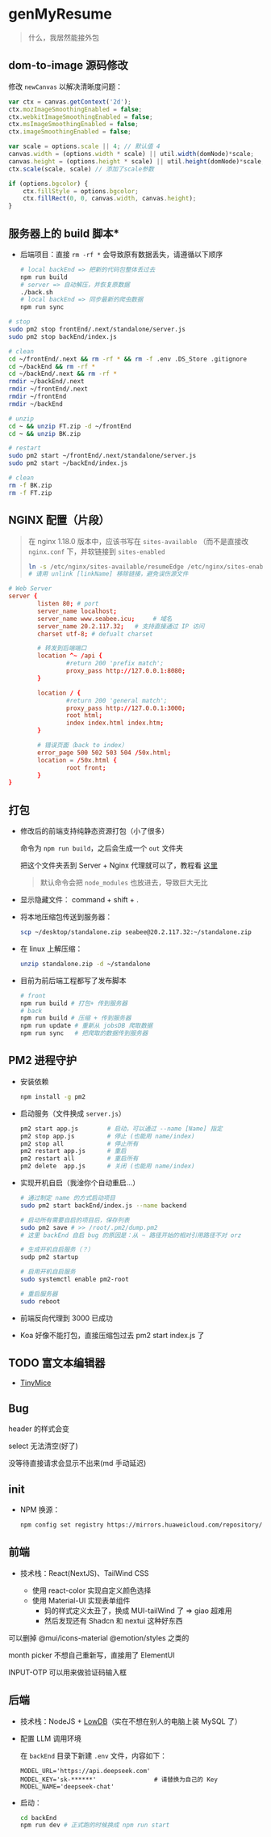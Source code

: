 # genMyResume
> 什么，我居然能接外包

## dom-to-image 源码修改

修改 `newCanvas` 以解决清晰度问题：

```js
var ctx = canvas.getContext('2d');
ctx.mozImageSmoothingEnabled = false;
ctx.webkitImageSmoothingEnabled = false;
ctx.msImageSmoothingEnabled = false;
ctx.imageSmoothingEnabled = false;

var scale = options.scale || 4; // 默认值 4
canvas.width = (options.width * scale) || util.width(domNode)*scale;
canvas.height = (options.height * scale) || util.height(domNode)*scale;
ctx.scale(scale, scale) // 添加了scale参数

if (options.bgcolor) {
    ctx.fillStyle = options.bgcolor;
    ctx.fillRect(0, 0, canvas.width, canvas.height);
}
```

## 服务器上的 build 脚本*
- 后端项目：直接 `rm -rf *` 会导致原有数据丢失，请遵循以下顺序

    ```bash
    # local backEnd => 把新的代码包整体丢过去
    npm run build
    # server => 自动解压，并恢复原数据
    ./back.sh
    # local backEnd => 同步最新的爬虫数据
    npm run sync 
    ```

```bash
# stop
sudo pm2 stop frontEnd/.next/standalone/server.js
sudo pm2 stop backEnd/index.js

# clean
cd ~/frontEnd/.next && rm -rf * && rm -f .env .DS_Store .gitignore
cd ~/backEnd && rm -rf *
cd ~/backEnd/.next && rm -rf *
rmdir ~/backEnd/.next
rmdir ~/frontEnd/.next
rmdir ~/frontEnd
rmdir ~/backEnd

# unzip
cd ~ && unzip FT.zip -d ~/frontEnd
cd ~ && unzip BK.zip

# restart
sudo pm2 start ~/frontEnd/.next/standalone/server.js
sudo pm2 start ~/backEnd/index.js

# clean
rm -f BK.zip
rm -f FT.zip
```

## NGINX 配置（片段）

> 在 nginx 1.18.0 版本中，应该书写在 `sites-available` （而不是直接改 `nginx.conf` 下，并软链接到 `sites-enabled`
>
> ```bash
> ln -s /etc/nginx/sites-available/resumeEdge /etc/nginx/sites-enabled/resumeEdge
> # 请用 unlink [linkName] 移除链接，避免误伤源文件
> ```


```conf
# Web Server
server {
        listen 80; # port
        server_name localhost;
        server_name www.seabee.icu;     # 域名
        server_name 20.2.117.32;   # 支持直接通过 IP 访问
        charset utf-8; # defualt charset

        # 转发到后端端口
        location ^~ /api {
                #return 200 'prefix match';
                proxy_pass http://127.0.0.1:8080;
        }

        location / {
                #return 200 'general match';
                proxy_pass http://127.0.0.1:3000;
                root html;
                index index.html index.htm;
        }

        # 错误页面（back to index）
        error_page 500 502 503 504 /50x.html;
        location = /50x.html {
                root front;
        }
}
```

## 打包

- 修改后的前端支持纯静态资源打包（小了很多）

    命令为 `npm run build`，之后会生成一个 `out` 文件夹

    把这个文件夹丢到 Server + Nginx 代理就可以了，教程看 [这里](https://blog.csdn.net/qq_34241004/article/details/140154735)

    > 默认命令会把 `node_modules` 也放进去，导致巨大无比

- 显示隐藏文件： command + shift + .

- 将本地压缩包传送到服务器：

    ```bash
    scp ~/desktop/standalone.zip seabee@20.2.117.32:~/standalone.zip
    ```

- 在 linux 上解压缩：

    ```bash
    unzip standalone.zip -d ~/standalone
    ```

- 目前为前后端工程都写了发布脚本

    ```bash
    # front
    npm run build # 打包+ 传到服务器
    # back
    npm run build # 压缩 + 传到服务器
    npm run update # 重新从 jobsDB 爬取数据
    npm run sync   # 把爬取的数据传到服务器
    ```

## PM2 进程守护

- 安装依赖

    ```bash
    npm install -g pm2
    ```

-  启动服务（文件换成 `server.js`）

    ```bash
    pm2 start app.js        # 启动，可以通过 --name [Name] 指定
    pm2 stop app.js         # 停止 (也能用 name/index)
    pm2 stop all            # 停止所有
    pm2 restart app.js      # 重启
    pm2 restart all         # 重启所有
    pm2 delete  app.js      # 关闭 (也能用 name/index)
    ```

- 实现开机自启（我淦你个自动重启...）

    ```bash
    # 通过制定 name 的方式启动项目
    sudo pm2 start backEnd/index.js --name backend

    # 启动所有需要自启的项目后，保存列表
    sudo pm2 save # >> /root/.pm2/dump.pm2
    # 这里 backEnd 自启 bug 的原因是：从 ~ 路径开始的相对引用路径不对 orz

    # 生成开机自启服务（？）
    sudp pm2 startup

    # 启用开机自启服务
    sudo systemctl enable pm2-root

    # 重启服务器
    sudo reboot
    ```

- 前端反向代理到 3000 已成功

- Koa 好像不能打包，直接压缩包过去 pm2 start index.js 了

## TODO 富文本编辑器

- [TinyMice](https://juejin.cn/post/7124588377541705736)

## Bug

header 的样式会变

select 无法清空(好了)

没等待直接请求会显示不出来(md 手动延迟)

## init

- NPM 换源：

    ```bash
    npm config set registry https://mirrors.huaweicloud.com/repository/npm/
    ```

## 前端

- 技术栈：React(NextJS)、TailWind CSS

    - 使用 react-color 实现自定义颜色选择
    - 使用 Material-UI 实现表单组件
      - 妈的样式定义太丑了，换成 MUI-tailWind 了 => giao 超难用
      - 然后发现还有 Shadcn 和 nextui 这种好东西

可以删掉 @mui/icons-material @emotion/styles 之类的 

month picker 不想自己重新写，直接用了 ElementUI

INPUT-OTP 可以用来做验证码输入框

## 后端

- 技术栈：NodeJS + [LowDB](https://github.com/typicode/lowdb)（实在不想在别人的电脑上装 MySQL 了）

- 配置 LLM 调用环境

    在 `backEnd` 目录下新建 `.env` 文件，内容如下：

    ```text
    MODEL_URL='https://api.deepseek.com'
    MODEL_KEY='sk-******'                # 请替换为自己的 Key
    MODEL_NAME='deepseek-chat'
    ```

- 启动：
    ```bash
    cd backEnd
    npm run dev # 正式跑的时候换成 npm run start
    ```